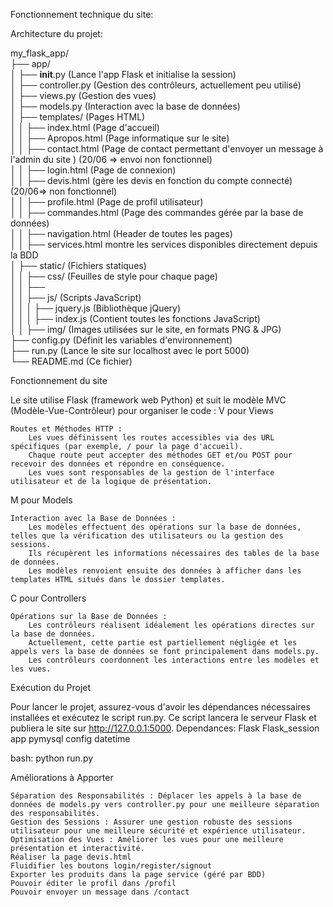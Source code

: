 Fonctionnement technique du site:

Architecture du projet:

my_flask_app/                                                                            
├── app/                                                                            
│   ├── __init__.py (Lance l'app Flask et initialise la session)                                                            
│   ├── controller.py (Gestion des contrôleurs, actuellement peu utilisé)                                                        
│   ├── views.py (Gestion des vues)                                                                                
│   ├── models.py (Interaction avec la base de données)                                                
│   ├── templates/ (Pages HTML)                                                        
│   │   ├── index.html (Page d'accueil)                                                                
│   │   ├── Apropos.html (Page informatique sur le site)                                                                    
│   │   ├── contact.html (Page de contact permettant d'envoyer un message à l'admin du site ) (20/06 => envoi non fonctionnel)                                                                    
│   │   ├── login.html (Page de connexion)                                                        
│   │   ├── devis.html (gère les devis en fonction du compte connecté) (20/06=> non fonctionnel)                                                    
│   │   ├── profile.html (Page de profil utilisateur)                                                        
│   │   ├── commandes.html (Page des commandes gérée par la base de données)                                                            
│   │   ├── navigation.html (Header de toutes les pages)                                                                            
│   │   ├── services.html montre les services disponibles directement depuis la BDD                                                                                                     
│   ├── static/ (Fichiers statiques)                                                                                
│   │   ├── css/ (Feuilles de style pour chaque page)                                                                                                                                        
│   │   ├──                                                                                                     
│   │   ├── js/ (Scripts JavaScript)                                                                            
│   │   │   ├── jquery.js (Bibliothèque jQuery)                                                                                        
│   │   │   ├── index.js (Contient toutes les fonctions JavaScript)                                                                                                
│   │   ├── img/ (Images utilisées sur le site, en formats PNG & JPG)                                                        
├── config.py (Définit les variables d'environnement)                                                        
├── run.py (Lance le site sur localhost avec le port 5000)                                            
└── README.md (Ce fichier)                                                                        


Fonctionnement du site

Le site utilise Flask (framework web Python) et suit le modèle MVC (Modèle-Vue-Contrôleur) pour organiser le code :
V pour Views

    Routes et Méthodes HTTP :
        Les vues définissent les routes accessibles via des URL spécifiques (par exemple, / pour la page d'accueil).
        Chaque route peut accepter des méthodes GET et/ou POST pour recevoir des données et répondre en conséquence.
        Les vues sont responsables de la gestion de l'interface utilisateur et de la logique de présentation.

M pour Models

    Interaction avec la Base de Données :
        Les modèles effectuent des opérations sur la base de données, telles que la vérification des utilisateurs ou la gestion des sessions.
        Ils récupèrent les informations nécessaires des tables de la base de données.
        Les modèles renvoient ensuite des données à afficher dans les templates HTML situés dans le dossier templates.

C pour Controllers

    Opérations sur la Base de Données :
        Les contrôleurs réalisent idéalement les opérations directes sur la base de données.
        Actuellement, cette partie est partiellement négligée et les appels vers la base de données se font principalement dans models.py.
        Les contrôleurs coordonnent les interactions entre les modèles et les vues.

Exécution du Projet

Pour lancer le projet, assurez-vous d'avoir les dépendances nécessaires installées et exécutez le script run.py. Ce script lancera le serveur Flask et publiera le site sur http://127.0.0.1:5000. Dependances:
Flask
Flask_session
app
pymysql
config
datetime

bash:
python run.py

Améliorations à Apporter

    Séparation des Responsabilités : Déplacer les appels à la base de données de models.py vers controller.py pour une meilleure séparation des responsabilités.
    Gestion des Sessions : Assurer une gestion robuste des sessions utilisateur pour une meilleure sécurité et expérience utilisateur.
    Optimisation des Vues : Améliorer les vues pour une meilleure présentation et interactivité.
    Réaliser la page devis.html
    Fluidifier les boutons login/register/signout
    Exporter les produits dans la page service (géré par BDD)
    Pouvoir éditer le profil dans /profil
    Pouvoir envoyer un message dans /contact




